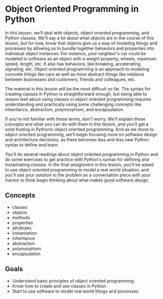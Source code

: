 [//]: <> (author: Benjamin White)
[//]: <> (type: intro)

# Object Oriented Programming in Python

In this lesson, we’ll deal with objects, object oriented programming, and Python classes. We'll say a lot about what objects are in the course of this lesson, but for now, know that objects give us a way of modeling things and processes by allowing us to bundle together behaviors and properties into individual object instances. For instance, your neighbor's car could be modeled in software as an object with a weight property, wheels, maximum speed, length, etc. It also has behaviors, like breaking, accelerating, signaling, etc. Object oriented programming is an approach to modeling concrete things like cars as well as more abstract things like relations between businesses and customers, friends and colleagues, etc.

The material in this lesson will be the most difficult so far. The syntax for creating classes in Python is straightforward enough, but being able to reason well about using classes in object oriented programming requires understanding and practically using some challenging concepts like inheritance, abstraction, polymorphism, and encapsulation. 

If you're not familiar with these terms, don't worry. We'll explain these concepts and what you can do with them in this lesson, and you'll get a solid footing in Pythonic object oriented programming. And as we move to object oriented programming, we'll begin focusing more on software design and architecture decisions, as there becomes less and less new Python syntax to define and learn. 

You'll do several readings about object oriented programming in Python and do some exercises to get practice with Python's syntax for defining and instantiating classes. In the final assignment in this lesson, you'll be asked to use object oriented programming to model a real world situation, and you'll use your solution to the problem as a conversation piece with your mentor to think begin thinking about what makes good software design.


## Concepts

-  classes
-  objects
-  methods
-  properties
-  attributes
-  instantiation
-  inheritance
-  abstraction
-  polymorphism
-  encapsulation

## Goals

-  Understand basic principles of object oriented programming
-  Know how to create and use classes in Python
-  Start to use software to model real world things and processes


